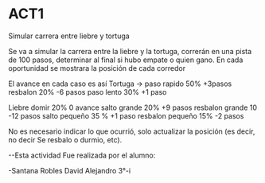 # ACT1
Simular carrera entre liebre y tortuga

Se va a simular la carrera entre la liebre y la tortuga, correrán en una pista de 100 pasos, determinar al final si hubo empate o quien gano.
En cada oportunidad se mostrara la posición de cada corredor


El avance en cada caso es así
Tortuga ->
paso rapido 50% +3pasos
resbalon 20% -6 pasos
paso lento 30% +1 paso

Liebre
domir 20% 0 avance
salto grande 20% +9 pasos
resbalon grande 10 -12 pasos
salto pequeño 35 % +1 paso
resbalon pequeño 15% -2 pasos


No es necesario indicar lo que ocurrió, solo actualizar la posición (es decir, no decir Se resbalo o durmio, etc).

--Esta actividad Fue realizada por el alumno: 

-Santana Robles David Alejandro 3°-i

